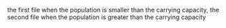 the first file when the population is smaller than the carrying capacity, 
the second file when the population is greater than the carrying capacity
